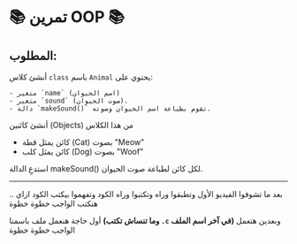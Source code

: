 # 📚 تمرين OOP 📚

## المطلوب:

أنشئ كلاس `class` باسم `Animal` يحتوي على:

    - متغير `name` (اسم الحيوان)
    - متغير `sound` (صوت الحيوان).
    - دالة `makeSound()` تقوم بطباعة اسم الحيوان وصوته.


أنشئ كائنين (Objects) من هذا الكلاس

- كائن يمثل قطة (Cat) بصوت "Meow"
- كائن يمثل كلب (Dog) بصوت "Woof"


استدعِ الدالة makeSound() لكل كائن لطباعة صوت الحيوان.

  ---

  بعد ما تشوفوا الفيديو الأول وتطبقوا وراه وتكتبوا وراه الكود وتفهموا بيكتب الكود ازاي .. هنكتب الواجب خطوة خطوة

أول حاجة هنعمل ملف باسمنا **(وما تنساش تكتب `.c` في آخر اسم الملف)** وبعدين هتعمل الواجب خطوة خطوة
